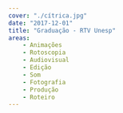 ```yaml
---
cover: "./cítrica.jpg"
date: "2017-12-01"
title: "Graduação - RTV Unesp"
areas:
    - Animações
    - Rotoscopia
    - Audiovisual
    - Edição
    - Som
    - Fotografia
    - Produção
    - Roteiro
---
```

